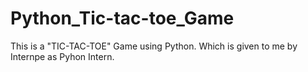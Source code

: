 # Python_Tic-tac-toe_Game

This is a "TIC-TAC-TOE" Game using Python.
 Which is given to me by Internpe as Pyhon Intern.
 
